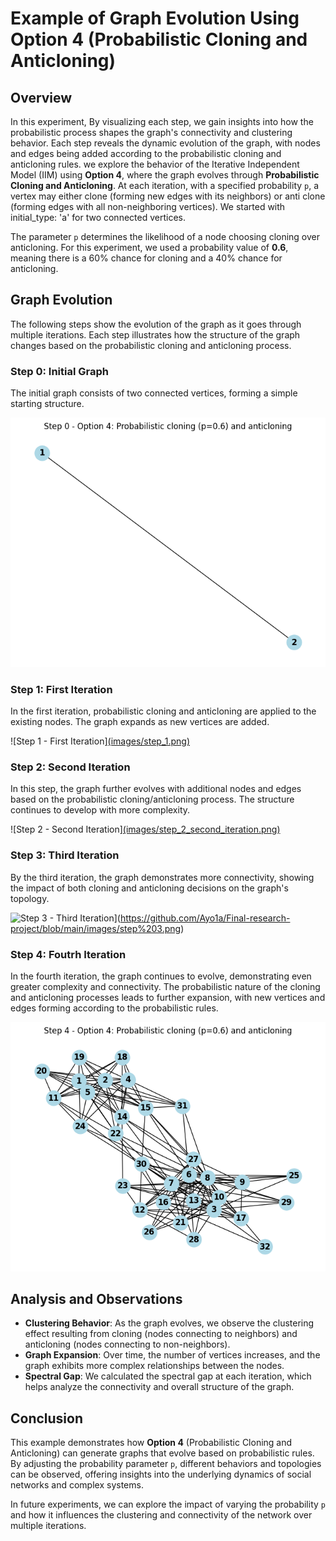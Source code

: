 # Example of Graph Evolution Using Option 4 (Probabilistic Cloning and Anticloning)

## Overview
In this experiment, By visualizing each step, we gain insights into how the probabilistic process shapes the graph's connectivity and clustering behavior. Each step reveals the dynamic evolution of the graph, with nodes and edges being added according to the probabilistic cloning and anticloning rules. we explore the behavior of the Iterative Independent Model (IIM) using **Option 4**, where the graph evolves through **Probabilistic Cloning and Anticloning**. At each iteration, with a specified probability `p`, a vertex may either clone (forming new edges with its neighbors) or anti clone (forming edges with all non-neighboring vertices). We started with initial_type: 'a' for two connected vertices. 

The parameter `p` determines the likelihood of a node choosing cloning over anticloning. For this experiment, we used a probability value of **0.6**, meaning there is a 60% chance for cloning and a 40% chance for anticloning.

## Graph Evolution

The following steps show the evolution of the graph as it goes through multiple iterations. Each step illustrates how the structure of the graph changes based on the probabilistic cloning and anticloning process.

### Step 0: Initial Graph
The initial graph consists of two connected vertices, forming a simple starting structure.

![Step 0 - Initial Graph](https://github.com/Ayo1a/Final-research-project/blob/main/images/step%200%20-%20option%204.png)

### Step 1: First Iteration
In the first iteration, probabilistic cloning and anticloning are applied to the existing nodes. The graph expands as new vertices are added.

![Step 1 - First Iteration][(images/step_1.png)](https://github.com/Ayo1a/Final-research-project/blob/main/images/step%201.png)

### Step 2: Second Iteration
In this step, the graph further evolves with additional nodes and edges based on the probabilistic cloning/anticloning process. The structure continues to develop with more complexity.

![Step 2 - Second Iteration][(images/step_2_second_iteration.png)](https://github.com/Ayo1a/Final-research-project/blob/main/images/step%202.png)

### Step 3: Third Iteration
By the third iteration, the graph demonstrates more connectivity, showing the impact of both cloning and anticloning decisions on the graph's topology.

![Step 3 - Third Iteration](images/step_3_third_iteration.png)](https://github.com/Ayo1a/Final-research-project/blob/main/images/step%203.png)

### Step 4: Foutrh Iteration
In the fourth iteration, the graph continues to evolve, demonstrating even greater complexity and connectivity. The probabilistic nature of the cloning and anticloning processes leads to further expansion, with new vertices and edges forming according to the probabilistic rules.

![Step 4 - Fourth Iteration](https://github.com/Ayo1a/Final-research-project/blob/main/images/step%204.png)

## Analysis and Observations
- **Clustering Behavior**: As the graph evolves, we observe the clustering effect resulting from cloning (nodes connecting to neighbors) and anticloning (nodes connecting to non-neighbors).
- **Graph Expansion**: Over time, the number of vertices increases, and the graph exhibits more complex relationships between the nodes.
- **Spectral Gap**: We calculated the spectral gap at each iteration, which helps analyze the connectivity and overall structure of the graph.

## Conclusion
This example demonstrates how **Option 4** (Probabilistic Cloning and Anticloning) can generate graphs that evolve based on probabilistic rules. By adjusting the probability parameter `p`, different behaviors and topologies can be observed, offering insights into the underlying dynamics of social networks and complex systems.

In future experiments, we can explore the impact of varying the probability `p` and how it influences the clustering and connectivity of the network over multiple iterations.

